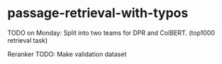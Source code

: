 # passage-retrieval-with-typos


TODO on Monday: Split into two teams for DPR and ColBERT. (top1000 retrieval task)

Reranker TODO:
  Make validation dataset
